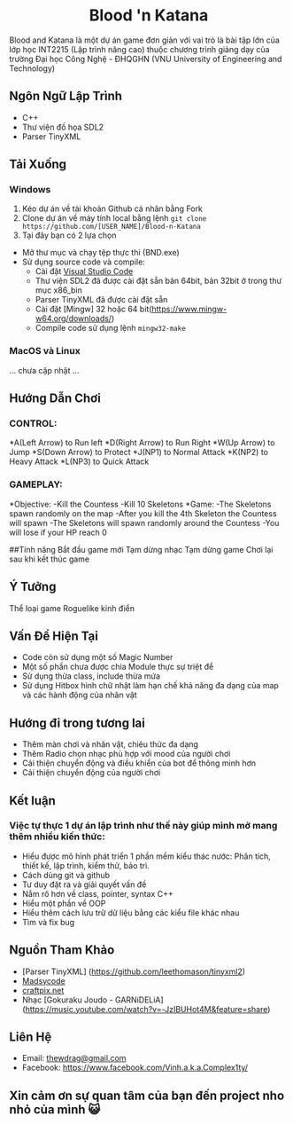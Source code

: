 
<h1 align="center">
    Blood 'n Katana
</h1>

<td align="center">
      Blood and Katana là một dự án game đơn giản với vai trò là bài tập lớn của lớp học INT2215 (Lập trình nâng cao) thuộc chương trình giảng dạy của trường Đại học Công Nghệ - ĐHQGHN (VNU University of Engineering and Technology) 
</td>

## Ngôn Ngữ Lập Trình

- C++
- Thư viện đồ họa SDL2
- Parser TinyXML

## Tải Xuống

### Windows
1. Kéo dự án về tài khoản Github cá nhân bằng Fork
2. Clone dự án về máy tính local bằng lệnh `git clone https://github.com/[USER_NAME]/Blood-n-Katana`
3. Tại đây bạn có 2 lựa chọn 
  - Mở thư mục và chạy tệp thực thi (BND.exe)
  - Sử dụng source code và compile:
    + Cài đặt [Visual Studio Code](https://code.visualstudio.com/download) 
    + Thư viện SDL2 đã được cài đặt sẵn bản 64bit, bản 32bit ở trong thư mục x86_bin
    + Parser TinyXML đã được cài đặt sẵn
    + Cài đặt [Mingw] 32 hoặc 64 bit(https://www.mingw-w64.org/downloads/)
    + Compile code sử dụng lệnh `mingw32-make`

### MacOS và Linux
... chưa cập nhật ...

## Hướng Dẫn Chơi

### CONTROL:      
*A(Left Arrow) to Run left
*D(Right Arrow) to Run Right
*W(Up Arrow) to Jump
*S(Down Arrow) to Protect
*J(NP1) to Normal Attack
*K(NP2) to Heavy Attack
*L(NP3) to Quick Attack

                                                         
### GAMEPLAY:                             
*Objective:
    -Kill the Countess
    -Kill 10 Skeletons
*Game:
    -The Skeletons spawn randomly on the map
    -After you kill the 4th Skeleton the Countess will spawn
    -The Skeletons will spawn randomly around the Countess
    -You will lose if your HP reach 0
    
##Tính năng
Bắt đầu game mới
Tạm dừng nhạc
Tạm dừng game
Chơi lại sau khi kết thúc game
    
## Ý Tưởng
Thể loại game Roguelike kinh điển

## Vấn Đề Hiện Tại

- Code còn sử dụng một số Magic Number
- Một số phần chưa được chia Module thực sự triệt để
- Sử dụng thừa class, include thừa mứa
- Sử dụng Hitbox hình chữ nhật làm hạn chế khả năng đa dạng của map và các hành động của nhân vật

## Hướng đi trong tương lai 
- Thêm màn chơi và nhân vật, chiêu thức đa dạng
- Thêm Radio chọn nhạc phù hợp với mood của người chơi
- Cải thiện chuyển động và điều khiển của bot để thông minh hơn
- Cải thiện chuyển động của người chơi

## Kết luận

### Việc tự thực 1 dự án lập trình như thế này giúp mình mở mang thêm nhiều kiến thức:
- Hiểu được mô hình phát triển 1 phần mềm kiểu thác nước: Phân tích, thiết kế, lập trình, kiểm thử, bảo trì.
- Cách dùng git và github
- Tư duy đặt ra và giải quyết vấn đề
- Nắm rõ hơn về class, pointer, syntax C++
- Hiểu một phần về OOP
- Hiểu thêm cách lưu trữ dữ liệu bằng các kiểu file khác nhau
- Tìm và fix bug


## Nguồn Tham Khảo
- [Parser TinyXML] (https://github.com/leethomason/tinyxml2)
- [Madsycode](https://www.youtube.com/playlist?list=PL-K0viiuJ2RctP5nlJlqmHGeh66-GOZR_)
- [craftpix.net](https://craftpix.net/)
- Nhạc [Gokuraku Joudo - GARNiDELiA] (https://music.youtube.com/watch?v=-JzIBUHot4M&feature=share)

## Liên Hệ

- Email: thewdrag@gmail.com
- Facebook: https://www.facebook.com/Vinh.a.k.a.Complex1ty/

## Xin cảm ơn sự quan tâm của bạn đến project nho nhỏ của mình 😺
